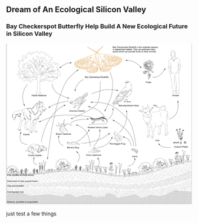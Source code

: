 ## Dream of An Ecological Silicon Valley
### Bay Checkerspot Butterfly Help Build A New Ecological Future in Silicon Valley

![image of the umbrella butterfly](https://raw.githubusercontent.com/sendu123/project_CYPLAN255/gh-pages/drawings/umbrella.png "fucking github")

just test a few things

